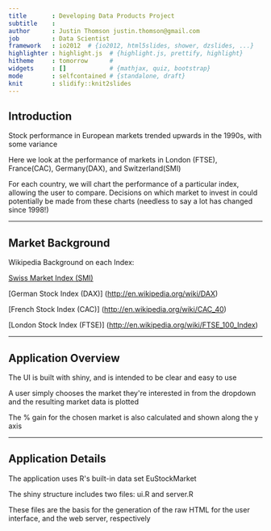 ```yaml
---
title       : Developing Data Products Project
subtitle    : 
author      : Justin Thomson justin.thomson@gmail.com
job         : Data Scientist
framework   : io2012  # {io2012, html5slides, shower, dzslides, ...}
highlighter : highlight.js  # {highlight.js, prettify, highlight}
hitheme     : tomorrow      # 
widgets     : []            # {mathjax, quiz, bootstrap}
mode        : selfcontained # {standalone, draft}
knit        : slidify::knit2slides
---
```


## Introduction

Stock performance in European markets trended upwards in the 1990s, with some variance  

Here we look at the performance of markets in London (FTSE), France(CAC), Germany(DAX), and Switzerland(SMI)

For each country, we will chart the performance of a particular index, allowing the user to compare.  Decisions on which market to invest in could potentially be made from these charts (needless to say a lot has changed since 1998!)

--- 

## Market Background

Wikipedia Background on each Index:

[Swiss Market Index (SMI)](http://en.wikipedia.org/wiki/Swiss_Market_Index)

[German Stock Index (DAX)] (http://en.wikipedia.org/wiki/DAX)

[French Stock Index (CAC)] (http://en.wikipedia.org/wiki/CAC_40)

[London Stock Index (FTSE)] (http://en.wikipedia.org/wiki/FTSE_100_Index)

---

## Application Overview

The UI is built with shiny, and is intended to be clear and easy to use

A user simply chooses the market they're interested in from the dropdown and the resulting market data is plotted

The % gain for the chosen market is also calculated and shown along the y axis

---

## Application Details

The application uses R's built-in data set EuStockMarket

The shiny structure includes two files: ui.R and server.R 

These files are the basis for the generation of the raw HTML for the user interface, and the web server, respectively
